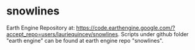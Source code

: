 # snowlines

Earth Engine Repository at: https://code.earthengine.google.com/?accept_repo=users/lauriequincey/snowlines.
Scripts under github folder "earth engine" can be found at earth engine repo "snowlines".
